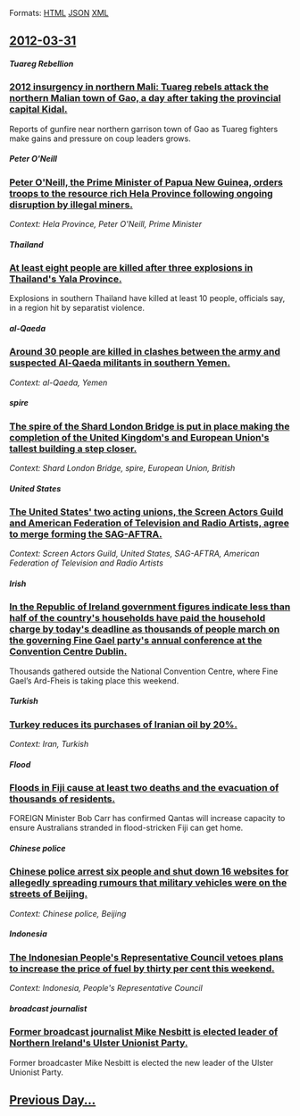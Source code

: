 
Formats: [HTML](2012/03/31/index.html)  [JSON](2012/03/31/index.json)  [XML](2012/03/31/index.xml)  

## [2012-03-31](/news/2012/03/31/index.md)

##### Tuareg Rebellion
### [2012 insurgency in northern Mali: Tuareg rebels attack the northern Malian town of Gao, a day after taking the provincial capital Kidal. ](/news/2012/03/31/2012-insurgency-in-northern-mali-tuareg-rebels-attack-the-northern-malian-town-of-gao-a-day-after-taking-the-provincial-capital-kidal.md)
Reports of gunfire near northern garrison town of Gao as Tuareg fighters make gains and pressure on coup leaders grows.

##### Peter O'Neill
### [Peter O'Neill, the Prime Minister of Papua New Guinea, orders troops to the resource rich Hela Province following ongoing disruption by illegal miners. ](/news/2012/03/31/peter-o-neill-the-prime-minister-of-papua-new-guinea-orders-troops-to-the-resource-rich-hela-province-following-ongoing-disruption-by-ille.md)
_Context: Hela Province, Peter O'Neill, Prime Minister_

##### Thailand
### [At least eight people are killed after three explosions in Thailand's Yala Province. ](/news/2012/03/31/at-least-eight-people-are-killed-after-three-explosions-in-thailand-s-yala-province.md)
Explosions in southern Thailand have killed at least 10 people, officials say, in a region hit by separatist violence.

##### al-Qaeda
### [Around 30 people are killed in clashes between the army and suspected Al-Qaeda militants in southern Yemen. ](/news/2012/03/31/around-30-people-are-killed-in-clashes-between-the-army-and-suspected-al-qaeda-militants-in-southern-yemen.md)
_Context: al-Qaeda, Yemen_

##### spire
### [The spire of the Shard London Bridge is put in place making the completion of the United Kingdom's and European Union's tallest building a step closer. ](/news/2012/03/31/the-spire-of-the-shard-london-bridge-is-put-in-place-making-the-completion-of-the-united-kingdom-s-and-european-union-s-tallest-building-a-s.md)
_Context: Shard London Bridge, spire, European Union, British_

##### United States
### [The United States' two acting unions, the Screen Actors Guild and American Federation of Television and Radio Artists, agree to merge forming the SAG-AFTRA. ](/news/2012/03/31/the-united-states-two-acting-unions-the-screen-actors-guild-and-american-federation-of-television-and-radio-artists-agree-to-merge-formin.md)
_Context: Screen Actors Guild, United States, SAG-AFTRA, American Federation of Television and Radio Artists_

##### Irish
### [In the Republic of Ireland government figures indicate less than half of the country's households have paid the household charge by today's deadline as thousands of people march on the governing Fine Gael party's annual conference at the Convention Centre Dublin. ](/news/2012/03/31/in-the-republic-of-ireland-government-figures-indicate-less-than-half-of-the-country-s-households-have-paid-the-household-charge-by-today-s.md)
Thousands gathered outside the National Convention Centre, where Fine Gael&#8217;s Ard-Fheis is taking place this weekend.

##### Turkish
### [Turkey reduces its purchases of Iranian oil by 20%. ](/news/2012/03/31/turkey-reduces-its-purchases-of-iranian-oil-by-20.md)
_Context: Iran, Turkish_

##### Flood
### [Floods in Fiji cause at least two deaths and the evacuation of thousands of residents. ](/news/2012/03/31/floods-in-fiji-cause-at-least-two-deaths-and-the-evacuation-of-thousands-of-residents.md)
FOREIGN Minister Bob Carr has confirmed Qantas will increase capacity to ensure Australians stranded in flood-stricken Fiji can get home.

##### Chinese police
### [Chinese police arrest six people and shut down 16 websites for allegedly spreading rumours that military vehicles were on the streets of Beijing. ](/news/2012/03/31/chinese-police-arrest-six-people-and-shut-down-16-websites-for-allegedly-spreading-rumours-that-military-vehicles-were-on-the-streets-of-bei.md)
_Context: Chinese police, Beijing_

##### Indonesia
### [The Indonesian People's Representative Council vetoes plans to increase the price of fuel by thirty per cent this weekend. ](/news/2012/03/31/the-indonesian-people-s-representative-council-vetoes-plans-to-increase-the-price-of-fuel-by-thirty-per-cent-this-weekend.md)
_Context: Indonesia, People's Representative Council_

##### broadcast journalist
### [Former broadcast journalist Mike Nesbitt is elected leader of Northern Ireland's Ulster Unionist Party. ](/news/2012/03/31/former-broadcast-journalist-mike-nesbitt-is-elected-leader-of-northern-ireland-s-ulster-unionist-party.md)
Former broadcaster Mike Nesbitt is elected the new leader of the Ulster Unionist Party.

## [Previous Day...](/news/2012/03/30/index.md)

